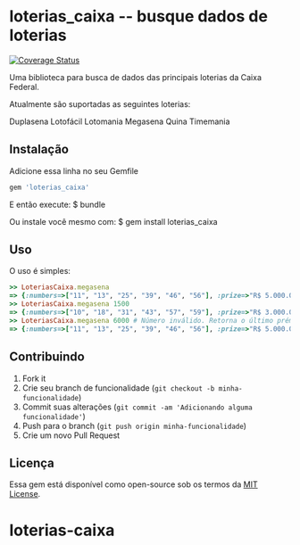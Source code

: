 # loterias_caixa  -- busque dados de loterias
[![Coverage Status](https://coveralls.io/repos/github/gioknx/loterias-caixa/badge.svg?branch=master)](https://coveralls.io/github/gioknx/loterias-caixa?branch=master)


Uma biblioteca para busca de dados das principais loterias da Caixa Federal.

Atualmente são suportadas as seguintes loterias:

Duplasena
Lotofácil
Lotomania
Megasena
Quina
Timemania

## Instalação

Adicione essa linha no seu Gemfile

```ruby
gem 'loterias_caixa'
```

E então execute:
    $ bundle

Ou instale você mesmo com:
    $ gem install loterias_caixa

## Uso

O uso é simples:

```ruby
>> LoteriasCaixa.megasena
=> {:numbers=>["11", "13", "25", "39", "46", "56"], :prize=>"R$ 5.000.000,00", :contest_date=>"03/11/2016", :contest_number=>"1872", :is_last?=>true}
>> LoteriasCaixa.megasena 1500
=> {:numbers=>["10", "18", "31", "43", "57", "59"], :prize=>"R$ 3.000.000,00", :contest_date=>"05/06/2013", :contest_number=>"1500", :is_last?=>false}
>> LoteriasCaixa.megasena 6000 # Número inválido. Retorna o último prémio.
=> {:numbers=>["11", "13", "25", "39", "46", "56"], :prize=>"R$ 5.000.000,00", :contest_date=>"03/11/2016", :contest_number=>"1872", :is_last?=>true}
```

## Contribuindo

1. Fork it
2. Crie seu branch de funcionalidade (`git checkout -b minha-funcionalidade`)
3. Commit suas alterações (`git commit -am 'Adicionando alguma funcionalidade'`)
4. Push para o branch (`git push origin minha-funcionalidade`)
5. Crie um novo Pull Request

## Licença

Essa gem está disponível como open-source sob os termos da [MIT License](http://opensource.org/licenses/MIT).

# loterias-caixa
